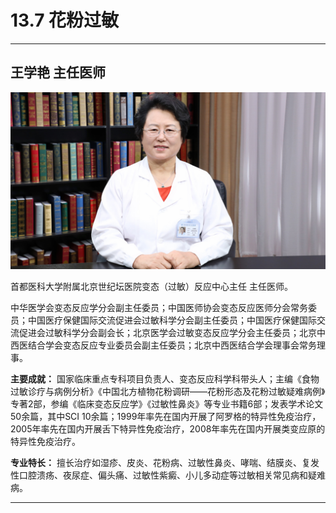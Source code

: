 # 13.7 花粉过敏

---

## 王学艳 主任医师

![1683769287161](image/c13_007/1683769287161.png)

首都医科大学附属北京世纪坛医院变态（过敏）反应中心主任 主任医师。

中华医学会变态反应学分会副主任委员；中国医师协会变态反应医师分会常务委员；中国医疗保健国际交流促进会过敏科学分会副主任委员；中国医疗保健国际交流促进会过敏科学分会副会长；北京医学会过敏变态反应学分会主任委员；北京中西医结合学会变态反应专业委员会副主任委员；北京中西医结合学会理事会常务理事。


**主要成就：** 国家临床重点专科项目负责人、变态反应科学科带头人；主编《食物过敏诊疗与病例分析》《中国北方植物花粉调研——花粉形态及花粉过敏疑难病例》专著2部，参编《临床变态反应学》《过敏性鼻炎》等专业书籍6部；发表学术论文50余篇，其中SCI 10余篇；1999年率先在国内开展了阿罗格的特异性免疫治疗，2005年率先在国内开展舌下特异性免疫治疗，2008年率先在国内开展类变应原的特异性免疫治疗。


**专业特长：** 擅长治疗如湿疹、皮炎、花粉病、过敏性鼻炎、哮喘、结膜炎、复发性口腔溃疡、夜尿症、偏头痛、过敏性紫癜、小儿多动症等过敏相关常见病和疑难病。

---
